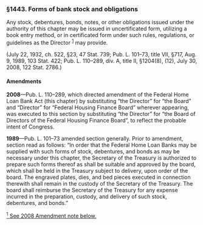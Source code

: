 ### §1443. Forms of bank stock and obligations ###

Any stock, debentures, bonds, notes, or other obligations issued under the authority of this chapter may be issued in uncertificated form, utilizing a book entry method, or in certificated form under such rules, regulations, or guidelines as the Director <sup><a href="#1443_1_target" name="1443_1">1</a></sup> may provide.

(July 22, 1932, ch. 522, §23, 47 Stat. 739; Pub. L. 101–73, title VII, §717, Aug. 9, 1989, 103 Stat. 422; Pub. L. 110–289, div. A, title II, §1204(8), (12), July 30, 2008, 122 Stat. 2786.)

#### Amendments ####

**2008**—Pub. L. 110–289, which directed amendment of the Federal Home Loan Bank Act (this chapter) by substituting “the Director” for “the Board” and “Director” for “Federal Housing Finance Board” wherever appearing, was executed to this section by substituting “the Director” for “the Board of Directors of the Federal Housing Finance Board”, to reflect the probable intent of Congress.

**1989**—Pub. L. 101–73 amended section generally. Prior to amendment, section read as follows: “In order that the Federal Home Loan Banks may be supplied with such forms of stock, debentures, and bonds as may be necessary under this chapter, the Secretary of the Treasury is authorized to prepare such forms thereof as shall be suitable and approved by the board, which shall be held in the Treasury subject to delivery, upon order of the board. The engraved plates, dies, and bed pieces executed in connection therewith shall remain in the custody of the Secretary of the Treasury. The board shall reimburse the Secretary of the Treasury for any expense incurred in the preparation, custody, and delivery of such stock, debentures, and bonds.”

[<sup>1</sup> See 2008 Amendment note below.](#1443_1)